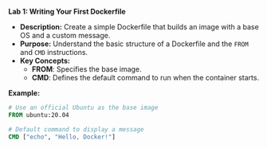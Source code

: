**Lab 1:  Writing Your First Dockerfile**   

- **Description:** Create a simple Dockerfile that builds an image with a base OS and a custom message.  
- **Purpose:** Understand the basic structure of a Dockerfile and the `FROM` and `CMD` instructions.  
- **Key Concepts:**  
  - **FROM**: Specifies the base image.  
  - **CMD**: Defines the default command to run when the container starts.  

**Example:**
```Dockerfile
# Use an official Ubuntu as the base image
FROM ubuntu:20.04

# Default command to display a message
CMD ["echo", "Hello, Docker!"]
```